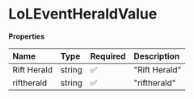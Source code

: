 # LoLEventHeraldValue

**Properties**

| Name        | Type   | Required | Description   |
| :---------- | :----- | :------- | :------------ |
| Rift Herald | string | ✅       | "Rift Herald" |
| riftherald  | string | ✅       | "riftherald"  |
